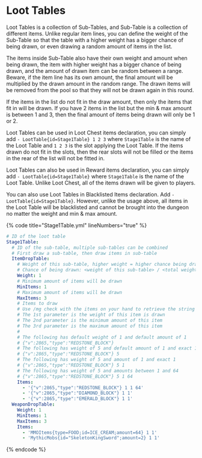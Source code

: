 # Loot Tables

Loot Tables is a collection of Sub-Tables, and Sub-Table is a collection of different items. Unlike regular item lines, you can define the weight of the Sub-Table so that the table with a higher weight has a bigger chance of being drawn, or even drawing a random amount of items in the list.

The items inside Sub-Table also have their own weight and amount when being drawn, the item with higher weight has a bigger chance of being drawn, and the amount of drawn item can be random between a range. Beware, if the item line has its own amount, the final amount will be multiplied by the drawn amount in the random range. The drawn items will be removed from the pool so that they will not be drawn again in this round.

If the items in the list do not fit in the draw amount, then only the items that fit in will be drawn. If you have 2 items in the list but the min & max amount is between 1 and 3, then the final amount of items being drawn will only be 1 or 2.

Loot Tables can be used in Loot Chest items declaration, you can simply add `- LootTable{id=Stage1Table} 1 2 3` where `Stage1Table` is the name of the Loot Table and `1 2 3` is the slot applying the Loot Table. If the items drawn do not fit in the slots, then the rear slots will not be filled or the items in the rear of the list will not be fitted in.

Loot Tables can also be used in Reward items declaration, you can simply add `- LootTable{id=Stage1Table}` where `Stage1Table` is the name of the Loot Table. Unlike Loot Chest, all of the items drawn will be given to players.

You can also use Loot Tables in Blacklisted Items declaration. Add `- LootTable{id=Stage1Table}`. However, unlike the usage above, all items in the Loot Table will be blacklisted and cannot be brought into the dungeon no matter the weight and min & max amount.

{% code title="Stage1Table.yml" lineNumbers="true" %}
```yaml
# ID of the loot table
Stage1Table:
  # ID of the sub-table, multiple sub-tables can be combined
  # First draw a sub-table, then draw items in sub-table
  ItemDropTable:
    # Weight of this sub-table, higher weight = higher chance being drawn
    # Chance of being drawn: <weight of this sub-table> / <total weight of all sub-tables>
    Weight: 1
    # Minimum amount of items will be drawn
    MinItems: 1
    # Maximum amount of items will be drawn
    MaxItems: 3
    # Items to draw
    # Use /mg check with the items on your hand to retrieve the string
    # The 1st parameter is the weight of this item is drawn
    # The 2nd parameter is the minimum amount of this item
    # The 3rd parameter is the maximum amount of this item
    #
    # The following has default weight of 1 and default amount of 1
    # {"v":2865,"type":"REDSTONE_BLOCK"}
    # The following has weight of 5 and default amount of 1 and exact 1
    # {"v":2865,"type":"REDSTONE_BLOCK"} 5
    # The following has weight of 5 and amount of 1 and exact 1
    # {"v":2865,"type":"REDSTONE_BLOCK"} 5 1
    # The following has weight of 5 and amounts between 1 and 64
    # {"v":2865,"type":"REDSTONE_BLOCK"} 5 1 64
    Items:
      - '{"v":2865,"type":"REDSTONE_BLOCK"} 1 1 64'
      - '{"v":2865,"type":"DIAMOND_BLOCK"} 1 1'
      - '{"v":2865,"type":"EMERALD_BLOCK"} 1 1'
  WeaponDropTable:
    Weight: 1
    MinItems: 1
    MaxItems: 3
    Items:
      - 'MMOItems{type=FOOD;id=ICE_CREAM;amount=64} 1 1'
      - 'MythicMobs{id="SkeletonKingSword";amount=2} 1 1'
```
{% endcode %}
